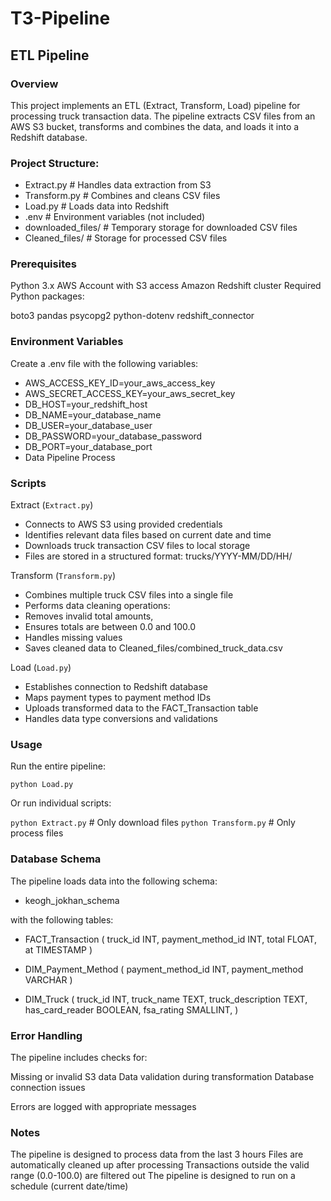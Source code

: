 # T3-Pipeline
## ETL Pipeline 
### Overview
This project implements an ETL (Extract, Transform, Load) pipeline for processing truck transaction data. The pipeline extracts CSV files from an AWS S3 bucket, transforms and combines the data, and loads it into a Redshift database.

### Project Structure:
- Extract.py          # Handles data extraction from S3
- Transform.py        # Combines and cleans CSV files
- Load.py            # Loads data into Redshift
- .env               # Environment variables (not included)
- downloaded_files/  # Temporary storage for downloaded CSV files
- Cleaned_files/    # Storage for processed CSV files

### Prerequisites

Python 3.x
AWS Account with S3 access
Amazon Redshift cluster
Required Python packages:

boto3
pandas
psycopg2
python-dotenv
redshift_connector


### Environment Variables
Create a .env file with the following variables:
- AWS_ACCESS_KEY_ID=your_aws_access_key
- AWS_SECRET_ACCESS_KEY=your_aws_secret_key
- DB_HOST=your_redshift_host
- DB_NAME=your_database_name
- DB_USER=your_database_user
- DB_PASSWORD=your_database_password
- DB_PORT=your_database_port
- Data Pipeline Process

### Scripts 
Extract (`Extract.py`)

- Connects to AWS S3 using provided credentials
- Identifies relevant data files based on current date and time
- Downloads truck transaction CSV files to local storage
- Files are stored in a structured format: trucks/YYYY-MM/DD/HH/

Transform (`Transform.py`)

- Combines multiple truck CSV files into a single file
- Performs data cleaning operations:
- Removes invalid total amounts,
- Ensures totals are between 0.0 and 100.0
- Handles missing values
- Saves cleaned data to Cleaned_files/combined_truck_data.csv

Load (`Load.py`)

- Establishes connection to Redshift database
- Maps payment types to payment method IDs
- Uploads transformed data to the FACT_Transaction table
- Handles data type conversions and validations

### Usage
Run the entire pipeline:

` python Load.py `

Or run individual scripts:

` python Extract.py ` # Only download files
` python Transform.py ` # Only process files

### Database Schema
The pipeline loads data into the following schema:

 - keogh_jokhan_schema

with the following tables:

- FACT_Transaction (
    truck_id INT,
    payment_method_id INT,
    total FLOAT,
    at TIMESTAMP
)

- DIM_Payment_Method (
    payment_method_id INT,
    payment_method VARCHAR
)

- DIM_Truck (
    truck_id INT,
    truck_name TEXT,
    truck_description TEXT,
    has_card_reader BOOLEAN,
    fsa_rating SMALLINT,
)

### Error Handling

The pipeline includes checks for:

Missing or invalid S3 data
Data validation during transformation
Database connection issues


Errors are logged with appropriate messages

### Notes

The pipeline is designed to process data from the last 3 hours
Files are automatically cleaned up after processing
Transactions outside the valid range (0.0-100.0) are filtered out
The pipeline is designed to run on a schedule (current date/time)